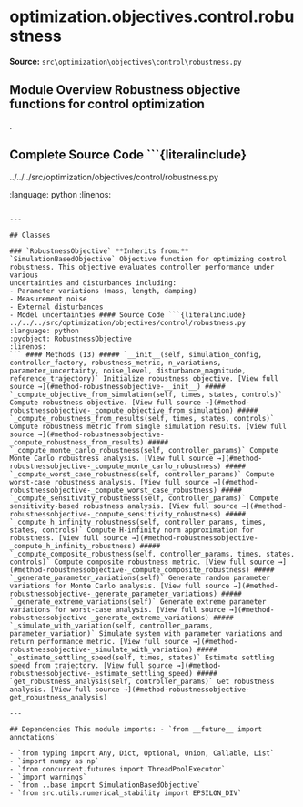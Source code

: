 # optimization.objectives.control.robustness

**Source:** `src\optimization\objectives\control\robustness.py`

## Module Overview Robustness objective functions for control optimization

.

## Complete Source Code ```{literalinclude}

../../../src/optimization/objectives/control/robustness.py


:language: python
:linenos:
```

---

## Classes

### `RobustnessObjective` **Inherits from:** `SimulationBasedObjective` Objective function for optimizing control robustness. This objective evaluates controller performance under various
uncertainties and disturbances including:
- Parameter variations (mass, length, damping)
- Measurement noise
- External disturbances
- Model uncertainties #### Source Code ```{literalinclude} ../../../src/optimization/objectives/control/robustness.py
:language: python
:pyobject: RobustnessObjective
:linenos:
``` #### Methods (13) ##### `__init__(self, simulation_config, controller_factory, robustness_metric, n_variations, parameter_uncertainty, noise_level, disturbance_magnitude, reference_trajectory)` Initialize robustness objective. [View full source →](#method-robustnessobjective-__init__) ##### `_compute_objective_from_simulation(self, times, states, controls)` Compute robustness objective. [View full source →](#method-robustnessobjective-_compute_objective_from_simulation) ##### `_compute_robustness_from_results(self, times, states, controls)` Compute robustness metric from single simulation results. [View full source →](#method-robustnessobjective-_compute_robustness_from_results) ##### `_compute_monte_carlo_robustness(self, controller_params)` Compute Monte Carlo robustness analysis. [View full source →](#method-robustnessobjective-_compute_monte_carlo_robustness) ##### `_compute_worst_case_robustness(self, controller_params)` Compute worst-case robustness analysis. [View full source →](#method-robustnessobjective-_compute_worst_case_robustness) ##### `_compute_sensitivity_robustness(self, controller_params)` Compute sensitivity-based robustness analysis. [View full source →](#method-robustnessobjective-_compute_sensitivity_robustness) ##### `_compute_h_infinity_robustness(self, controller_params, times, states, controls)` Compute H-infinity norm approximation for robustness. [View full source →](#method-robustnessobjective-_compute_h_infinity_robustness) ##### `_compute_composite_robustness(self, controller_params, times, states, controls)` Compute composite robustness metric. [View full source →](#method-robustnessobjective-_compute_composite_robustness) ##### `_generate_parameter_variations(self)` Generate random parameter variations for Monte Carlo analysis. [View full source →](#method-robustnessobjective-_generate_parameter_variations) ##### `_generate_extreme_variations(self)` Generate extreme parameter variations for worst-case analysis. [View full source →](#method-robustnessobjective-_generate_extreme_variations) ##### `_simulate_with_variation(self, controller_params, parameter_variation)` Simulate system with parameter variations and return performance metric. [View full source →](#method-robustnessobjective-_simulate_with_variation) ##### `_estimate_settling_speed(self, times, states)` Estimate settling speed from trajectory. [View full source →](#method-robustnessobjective-_estimate_settling_speed) ##### `get_robustness_analysis(self, controller_params)` Get robustness analysis. [View full source →](#method-robustnessobjective-get_robustness_analysis)

---

## Dependencies This module imports: - `from __future__ import annotations`

- `from typing import Any, Dict, Optional, Union, Callable, List`
- `import numpy as np`
- `from concurrent.futures import ThreadPoolExecutor`
- `import warnings`
- `from ..base import SimulationBasedObjective`
- `from src.utils.numerical_stability import EPSILON_DIV`
